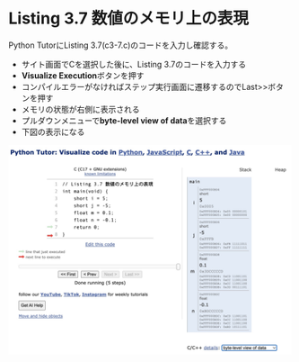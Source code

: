 # Listing 3.7 数値のメモリ上の表現
Python TutorにListing 3.7(c3-7.c)のコードを入力し確認する。

* サイト画面でCを選択した後に、Listing 3.7のコードを入力する
* **Visualize Execution**ボタンを押す
* コンパイルエラーがなければステップ実行画面に遷移するのでLast>>ボタンを押す
* メモリの状態が右側に表示される
* プルダウンメニューで**byte-level view of data**を選択する
* 下図の表示になる

![](img/c3-7_python_tutor.jpg)